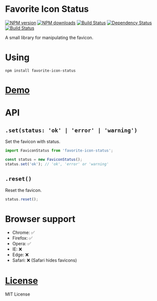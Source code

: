 Favorite Icon Status
====================

[![NPM version](https://img.shields.io/npm/v/favorite-icon-status.svg?style=flat)](https://www.npmjs.com/package/favorite-icon-status)
[![NPM downloads](https://img.shields.io/npm/dm/favorite-icon-status.svg?style=flat)](https://www.npmjs.com/package/favorite-icon-status)
[![Build Status](https://img.shields.io/travis/hcodes/favorite-icon-status.svg?style=flat)](https://travis-ci.org/hcodes/favorite-icon-status)
[![Dependency Status](https://img.shields.io/david/hcodes/favorite-icon-status.svg?style=flat)](https://david-dm.org/hcodes/favorite-icon-status)
[![Build Status](https://badgen.net/bundlephobia/minzip/favorite-icon-status)](https://bundlephobia.com/result?p=favorite-icon-status)

A small library for manipulating the favicon.

# Using
`npm install favorite-icon-status`

# [Demo](https://hcodes.github.io/favorite-icon-status/examples/status.html)

# API

## `.set(status: 'ok' | 'error' | 'warning')`
Set the favicon with status.

```js
import FaviconStatus from 'favorite-icon-status';

const status = new FaviconStatus();
status.set('ok'); // 'ok', 'error' or 'warning'

```

## `.reset()`
Reset the favicon.

```js
status.reset();
```

# Browser support
- Chrome: ✅
- Firefox: ✅
- Opera: ✅
- IE: ❌
- Edge: ❌
- Safari: ❌ (Safari hides favicons)

# [License](./LICENSE)
MIT License
